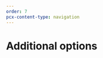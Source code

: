 ```yaml
---
order: 7
pcx-content-type: navigation
---
```


# Additional options

<DirectoryListing path="/additional-options" />
